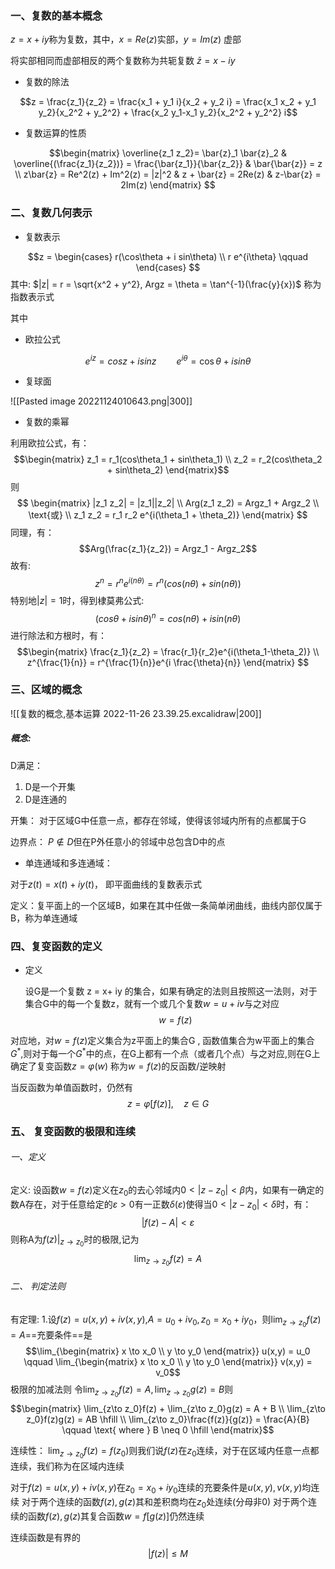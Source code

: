 ### 一、复数的基本概念

$z = x+iy$称为复数，其中，$x = Re(z)$实部，$y = Im(z)$ 虚部

将实部相同而虚部相反的两个复数称为共轭复数 $\bar{z} = x-iy$

- 复数的除法

$$z = \frac{z_1}{z_2} = \frac{x_1 + y_1 i}{x_2 + y_2 i} =   \frac{x_1 x_2 + y_1 y_2}{x_2^2 + y_2^2}  + \frac{x_2 y_1-x_1 y_2}{x_2^2 + y_2^2} i$$

- 复数运算的性质

$$\begin{matrix}
\overline{z_1 z_2}= \bar{z}_1 \bar{z}_2 & \overline{(\frac{z_1}{z_2})} = \frac{\bar{z_1}}{\bar{z_2}} & \bar{\bar{z}} = z \\
z\bar{z} = Re^2(z) + Im^2(z) = |z|^2 & z + \bar{z} = 2Re(z) & z-\bar{z} = 2Im(z)
\end{matrix} $$
### 二、复数几何表示
- 复数表示

$$z = \begin{cases}
r(\cos\theta  + i sin\theta) \\
r e^{i\theta} \qquad
\end{cases} $$
其中: $|z| = r = \sqrt{x^2 + y^2}, Argz = \theta = \tan^{-1}(\frac{y}{x})$
称为指数表示式

其中
- 欧拉公式

$$e^{iz} = cosz + isinz \qquad e^{i\theta} = \cos \theta + i sin \theta$$
-  复球面

![[Pasted image 20221124010643.png|300]]

-  复数的乘幂

利用欧拉公式，有：
$$\begin{matrix}
z_1 = r_1(cos\theta_1 + sin\theta_1) \\
z_2 = r_2(cos\theta_2 + sin\theta_2)
\end{matrix}$$
则
$$
\begin{matrix}
|z_1 z_2| = |z_1||z_2| \\
Arg(z_1 z_2) = Argz_1 + Argz_2 \\
\text{或} \\
z_1 z_2 = r_1 r_2 e^{i(\theta_1 + \theta_2)}
\end{matrix}
$$
同理，有：
$$Arg(\frac{z_1}{z_2}) = Argz_1 - Argz_2$$
故有:
$$z^n = r^n e^{i(n\theta)} = r^n(cos(n\theta)+sin(n\theta))$$
特别地$|z| = 1$时，得到棣莫弗公式: 
$$(cos\theta + i sin\theta) ^n= cos(n\theta) + isin(n\theta)$$
进行除法和方根时，有：
$$\begin{matrix}
\frac{z_1}{z_2} = \frac{r_1}{r_2}e^{i(\theta_1-\theta_2)} \\
z^{\frac{1}{n}} = r^{\frac{1}{n}}e^{i \frac{\theta}{n}}
\end{matrix}
$$
### 三、区域的概念

![[复数的概念,基本运算 2022-11-26 23.39.25.excalidraw|200]]
##### 概念:
D满足：
1. D是一个开集
2. D是连通的

开集： 对于区域G中任意一点，都存在邻域，使得该邻域内所有的点都属于G

边界点： $P \notin D$但在P外任意小的邻域中总包含D中的点

- 单连通域和多连通域：

对于$z(t) = x(t) + iy(t)$， 即平面曲线的复数表示式

定义：复平面上的一个区域B，如果在其中任做一条简单闭曲线，曲线内部仅属于B，称为单连通域


### 四、复变函数的定义

- 定义
 
	设G是一个复数 z = x+ iy 的集合，如果有确定的法则且按照这一法则，对于集合G中的每一个复数z，就有一个或几个复数$w = u + iv$与之对应
$$w = f(z)$$

对应地，对$w = f(z)$定义集合为z平面上的集合G , 函数值集合为w平面上的集合$G^*$,则对于每一个$G^*$中的点，在G上都有一个点（或者几个点）与之对应,则在G上确定了复变函数$z = \varphi(w)$ 称为$w = f(z)$的反函数/逆映射

当反函数为单值函数时，仍然有
$$z = \varphi[f(z)] ,\quad z\in G$$

### 五、 复变函数的极限和连续

###### 一、定义

定义: 设函数$w = f(z)$定义在$z_0$的去心邻域内$0< |z-z_0| < \beta$内，如果有一确定的数A存在，对于任意给定的$\varepsilon > 0$有一正数$\delta(\varepsilon)$使得当$0< |z-z_0|< \delta$时，有：
$$|f(z) - A| < \varepsilon$$
则称A为$f(z)|_{z\to z_0}$时的极限,记为
$$\lim_{z \to z_0} f(z) = A$$

###### 二、 判定法则

有定理:
1.设$f(z) = u(x,y) + iv(x,y)$,$A = u_0 +iv_0, z_0 = x_0 + iy_0$，则$\lim_{z \to z_0} f(z) = A$==充要条件==是
$$\lim_{\begin{matrix}
x \to x_0 \\
y \to y_0 \end{matrix}} u(x,y) = u_0  \qquad
\lim_{\begin{matrix}
x \to x_0 \\
y \to y_0 \end{matrix}} v(x,y) = v_0$$
极限的加减法则
令$\lim_{z\to z_0} f(z)= A , \lim_{z\to z_0} g(z) = B$则
$$\begin{matrix}
\lim_{z\to z_0}f(z) + \lim_{z\to z_0}g(z) = A + B \\
\lim_{z\to z_0}f(z)g(z) = AB \hfill \\
\lim_{z\to z_0}\frac{f(z)}{g(z)} = \frac{A}{B} \qquad \text{ where } B \neq 0 \hfill
\end{matrix}$$

连续性：
$\lim_{z\to z_0} f(z) = f(z_0)$则我们说$f(z)$在$z_0$连续，对于在区域内任意一点都连续，我们称为在区域内连续

对于$f(z) = u(x,y) + iv(x,y)$在$z_0 = x_0 + iy_0$连续的充要条件是$u(x,y),v(x,y)$均连续
对于两个连续的函数$f(z),g(z)$其和差积商均在$z_0$处连续(分母非0)
对于两个连续的函数$f(z),g(z)$其复合函数$w = f[g(z)]$仍然连续

连续函数是有界的
$$|f(z)|\leq M$$


